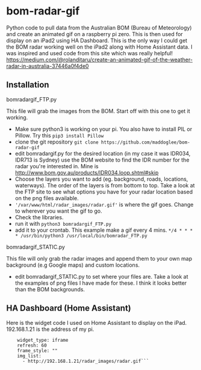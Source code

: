 # bom-radar-gif
Python code to pull data from the Australian BOM (Bureau of Meteorology) and create an animated gif on a raspberry pi zero. This is then used for display on an iPad2 using HA Dashboard. This is the only way I could get the BOM radar working well on the iPad2 along with Home Assistant data.
I was inspired and used code from this site which was really helpful! https://medium.com/@rolanditaru/create-an-animated-gif-of-the-weather-radar-in-australia-37446a0f4de0

## **Installation**

bomradargif_FTP.py

This file will grab the images from the BOM. Start off with this one to get it working. 
- Make sure python3 is working on your pi. You also have to install PIL or Pillow. Try this ```pip3 install Pillow```
- clone the git repository ```git clone https://github.com/maddoglee/bom-radar-gif```
- edit bomradargif.py for the desired location (in my case it was IDR034, IDR713 is Sydney)
use the BOM website to find the IDR number for the radar you're interested in. Mine is http://www.bom.gov.au/products/IDR034.loop.shtml#skip
- Choose the layers you want to add (eg. background, roads, locations, waterways). The order of the layers is from bottom to top. Take a look at the FTP site to see what options you have for your radar location based on the png files available.
- ```'/var/www/html/radar_images/radar.gif'``` is where the gif goes. Change to wherever you want the gif to go.
- Check the libraries.
- run it with ```python3 bomradargif_FTP.py```
- add it to your crontab. This example make a gif every 4 mins. ```*/4 * * * * /usr/bin/python3 /usr/local/bin/bomradar_FTP.py```

bomradargif_STATIC.py

This file will only grab the radar images and append them to your own map background (e.g Google maps) and custom locations.

- edit bomradargif_STATIC.py to set where your files are. Take a look at the examples of png files I have made for these. I think it looks better than the BOM backgrounds.

## HA Dashboard (Home Assistant)
Here is the widget code I used on Home Assistant to display on the iPad. 
192.168.1.21 is the address of my pi.

```weather_frame:
    widget_type: iframe
    refresh: 60
    frame_style: ""
    img_list:
      - http://192.168.1.21/radar_images/radar.gif```

